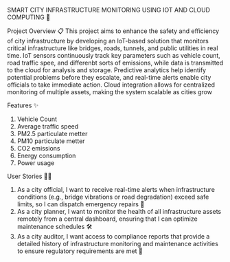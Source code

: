 SMART CITY INFRASTRUCTURE MONITORING USING IOT AND CLOUD COMPUTING 🌉

Project Overview 📋
This project aims to enhance the safety and efficiency of city infrastructure by developing an IoT-based solution that monitors critical infrastructure like bridges, roads, tunnels, and public utilities in real time. IoT sensors continuously track key parameters such as vehicle count, road traffic spee, and differenbt sorts of emissions, while data is transmitted to the cloud for analysis and storage. Predictive analytics help identify potential problems before they escalate, and real-time alerts enable city officials to take immediate action. Cloud integration allows for centralized monitoring of multiple assets, making the system scalable as cities grow

Features ✨
1. Vehicle Count
2. Average traffic speed
3. PM2.5 particulate metter
4. PM10 particulate metter
5. CO2 emissions
6. Energy consumption
7. Power usage

User Stories 🧑‍💻
1. As a city official, I want to receive real-time alerts when infrastructure conditions (e.g., bridge vibrations or road degradation) exceed safe limits, so I can dispatch emergency repairs 🚨
2. As a city planner, I want to monitor the health of all infrastructure assets remotely from a central dashboard, ensuring that I can optimize maintenance schedules 🛠️
3. As a city auditor, I want access to compliance reports that provide a detailed history of infrastructure monitoring and maintenance activities to ensure regulatory requirements are met 📝
